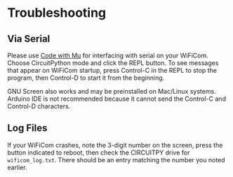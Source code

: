 # Troubleshooting

## Via Serial

Please use [Code with Mu](https://codewith.mu/) for interfacing with serial on your WiFiCom. Choose CircuitPython mode and click the REPL button. To see messages that appear on WiFiCom startup, press Control-C in the REPL to stop the program, then Control-D to start it from the beginning.

GNU Screen also works and may be preinstalled on Mac/Linux systems. Arduino IDE is not recommended because it cannot send the Control-C and Control-D characters.

## Log Files

If your WiFiCom crashes, note the 3-digit number on the screen, press the button indicated to reboot, then check the CIRCUITPY drive for `wificom_log.txt`. There should be an entry matching the number you noted earlier.
